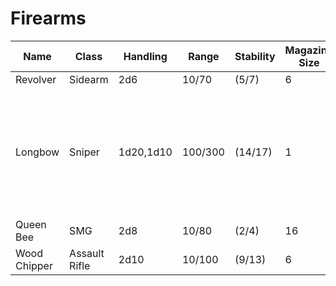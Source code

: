# Firearms

| **Name**     | **Class**     | **Handling** | **Range** | **Stability** | **Magazine Size** | **Fire Rate** | **Power** | **Notes**                                                            |
| ------------ | ------------- | ------------ | --------- | ------------- | ----------------- | ------------- | --------- | -------------------------------------------------------------------- |
| Revolver     | Sidearm       | 2d6          | 10/70     | (5/7)         | 6                 | 2             | d8        |                                                                      |
| Longbow      | Sniper        | 1d20,1d10    | 100/300   | (14/17)       | 1                 | 1             | 1d8+10    | Hold Breath: Spend an extra stamina to increase your stability by 2. |
| Queen Bee    | SMG           | 2d8          | 10/80     | (2/4)         | 16                | 8             | d4        |                                                                      |
| Wood Chipper | Assault Rifle | 2d10         | 10/100    | (9/13)        | 6                 | 3             | d6        |                                                                      |
